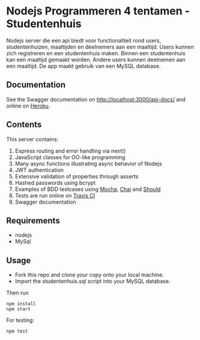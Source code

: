 # Nodejs Programmeren 4 tentamen - Studentenhuis
Nodejs server die een api biedt voor functionaliteit rond users, studentenhuizen, maaltijden en deelnemers aan een maaltijd. Users kunnen zich registreren en een studentenhuis maken. Binnen een studentenhuis kan een maaltijd gemaakt worden. Andere users kunnen deelnemen aan een maaltijd. De app maakt gebruik van een MySQL database.

## Documentation
See the Swagger documentation on [http://localhost:3000/api-docs/](http://localhost:3000/api-docs/) and online on [Heroku](https://mee-eten.herokuapp.com/api-docs/).

## Contents
This server contains:
1. Express routing and error handling via next()
2. JavaScript classes for OO-like programming
3. Many async functions illustrating async behavior of Nodejs
4. JWT authentication
5. Extensive validation of properties through asserts
6. Hashed passwords using bcrypt
7. Examples of BDD testcases using [Mocha](https://mochajs.org/), [Chai](http://www.chaijs.com/) and [Should](http://www.chaijs.com/api/bdd/)
8. Tests are run online on [Travis CI](https://travis-ci.org/avansinformatica/node-basic-server)
9. Swagger documentation

## Requirements
- nodejs 
- MySql 

## Usage
- Fork this repo and clone your copy onto your local machine.
- Import the studentenhuis.sql script into your MySQL database.

Then run

```
npm install
npm start
```

For testing:
```
npm test
```

